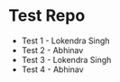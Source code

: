 # Test Repo
* Test 1 - Lokendra Singh
* Test 2 - Abhinav
* Test 3 - Lokendra Singh
* Test 4 - Abhinav
